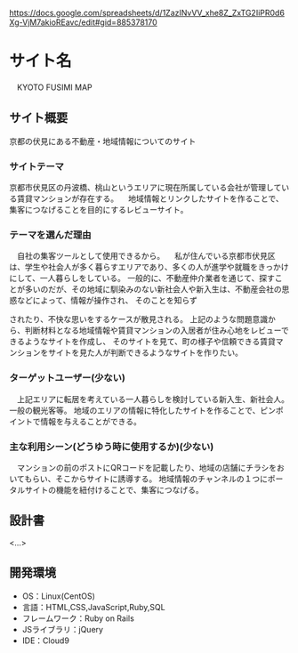 
https://docs.google.com/spreadsheets/d/1ZazINvVV_xhe8Z_ZxTG2IiPR0d6Xg-VjM7akioREavc/edit#gid=885378170

# サイト名
　KYOTO FUSIMI MAP

## サイト概要
  京都の伏見にある不動産・地域情報についてのサイト
  
### サイトテーマ
  京都市伏見区の丹波橋、桃山というエリアに現在所属している会社が管理している賃貸マンションが存在する。
　地域情報とリンクしたサイトを作ることで、集客につなげることを目的にするレビューサイト。

### テーマを選んだ理由
　自社の集客ツールとして使用できるから。
　私が住んでいる京都市伏見区は、学生や社会人が多く暮らすエリアであり、多くの人が進学や就職をきっかけにして、一人暮らしをしている。
  一般的に、不動産仲介業者を通じて、探すことが多いのだが、その地域に馴染みのない新社会人や新入生は、不動産会社の思惑などによって、情報が操作され、
  そのことを知らず
  
  されたり、不快な思いをするケースが散見される。
  上記のような問題意識から、判断材料となる地域情報や賃貸マンションの入居者が住み心地をレビューできるようなサイトを作成し、
  そのサイトを見て、町の様子や信頼できる賃貸マンションをサイトを見た人が判断できるようなサイトを作りたい。

### ターゲットユーザー(少ない)
　上記エリアに転居を考えている一人暮らしを検討している新入生、新社会人。一般の観光客等。
  地域のエリアの情報に特化したサイトを作ることで、ピンポイントで情報を与えることができる。

### 主な利用シーン(どうゆう時に使用するか)(少ない)
　マンションの前のポストにQRコードを記載したり、地域の店舗にチラシをおいてもらい、そこからサイトに誘導する。
  地域情報のチャンネルの１つにポータルサイトの機能を紐付けることで、集客につなげる。

## 設計書
<...>

## 開発環境
- OS：Linux(CentOS)
- 言語：HTML,CSS,JavaScript,Ruby,SQL
- フレームワーク：Ruby on Rails
- JSライブラリ：jQuery
- IDE：Cloud9





　　　　　
